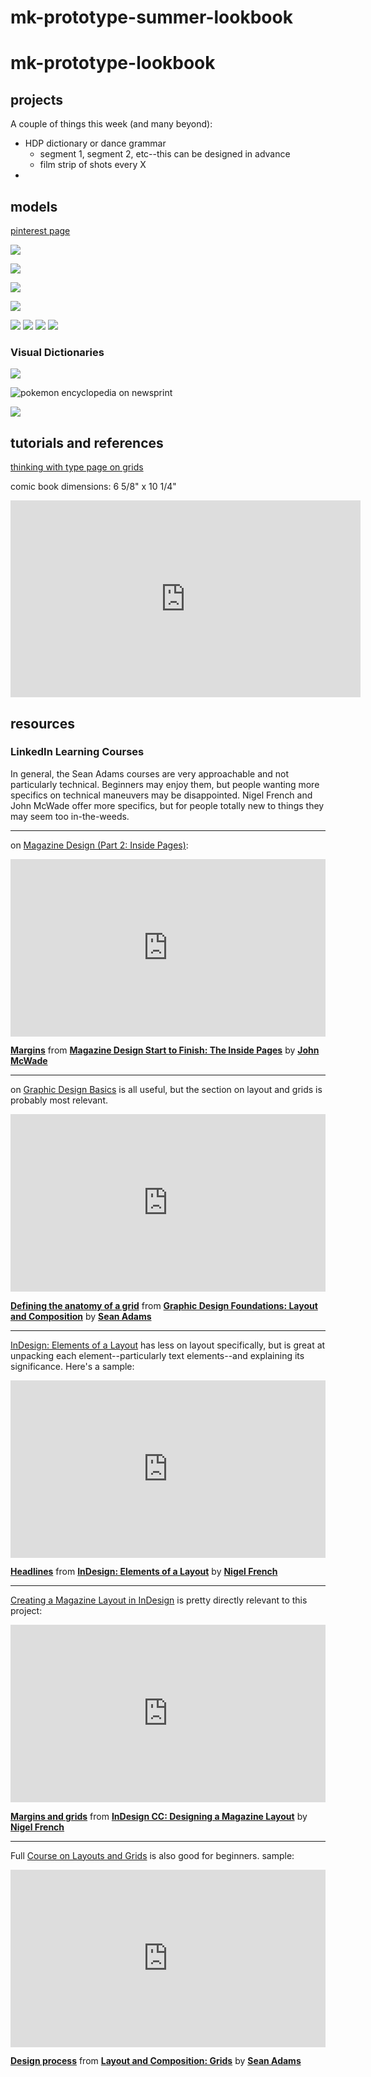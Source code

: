 # mk-prototype-summer-lookbook

# mk-prototype-lookbook


## projects

A couple of things this week (and many beyond):
* HDP dictionary or dance grammar
    * segment 1, segment 2, etc--this can be designed in advance
    * film strip of shots every X
* 

## models

[pinterest page](https://www.pinterest.com/learninglabpins/project-lookbooks/)

![](https://i.pinimg.com/564x/e4/e5/01/e4e50110319b1fc6cc4c50eb9a60691e.jpg)

![](https://i.pinimg.com/originals/e9/0a/d9/e90ad96f082058fb92cda76c95fc7c9a.jpg)

![](https://designshack.net/wp-content/uploads/Clean-Design-Lookbook-Template.jpg)

![](https://i.pinimg.com/564x/58/cf/cd/58cfcdca51044ce6fa8f0bffcae7322f.jpg)

![](https://i.pinimg.com/564x/10/21/ed/1021ed4c136d17cbe534994b3d6546f8.jpg)
![](https://i.pinimg.com/564x/f4/d8/59/f4d85923177b0c62fe1360600cd302c7.jpg)
![](https://daniellesdooodles.files.wordpress.com/2012/10/layoutexamples8.jpg?w=584&h=814)
![](https://i.pinimg.com/564x/c1/03/c0/c103c0db1ec768c6724a1856bfbea7f9.jpg)

### Visual Dictionaries

![](https://upload.wikimedia.org/wikipedia/commons/thumb/5/5f/MET_DP148183.jpg/811px-MET_DP148183.jpg)

![pokemon encyclopedia on newsprint](https://di2ponv0v5otw.cloudfront.net/posts/2020/03/05/5e6157131528123b8fb9b64e/m_5e6157256a7fba5b1c2bf9e2.jpg)

![](https://www.google.com/url?sa=i&url=http%3A%2F%2Fwww.modachicago.org%2Fblog%2F2021%2F3%2F8%2Fpokmon-celebrating-25-years-with-fashion&psig=AOvVaw16sxyyPkBYzq_ld_gIr9o_&ust=1645833503833000&source=images&cd=vfe&ved=0CAkQjRxqFwoTCOD7zpXGmfYCFQAAAAAdAAAAABAE)


## tutorials and references

[thinking with type page on grids](http://thinkingwithtype.com/grid/)



comic book dimensions: 6 5/8" x 10 1/4"

<iframe width="560" height="315" src="https://www.youtube.com/embed/gETRi346Nmk" title="YouTube video player" frameborder="0" allow="accelerometer; autoplay; clipboard-write; encrypted-media; gyroscope; picture-in-picture" allowfullscreen></iframe>


## resources
 
### LinkedIn Learning Courses

In general, the Sean Adams courses are very approachable and not particularly technical. Beginners may enjoy them, but people wanting more specifics on technical maneuvers may be disappointed. Nigel French and John McWade offer more specifics, but for people totally new to things they may seem too in-the-weeds.

---
on [Magazine Design (Part 2: Inside Pages)](https://www.linkedin.com/learning/magazine-design-start-to-finish-the-inside-pages/design-effective-magazine-inside-pages?autoAdvance=true&autoSkip=false&autoplay=true&resume=true&u=2194065):

<div style="position:relative;height:0;padding-bottom:56.25%"><iframe width="640" height="360" src="https://www.linkedin.com/learning/embed/magazine-design-start-to-finish-the-inside-pages/margins?autoplay=false&claim=AQEWXm4sTAjzxQAAAX8r4tR8N0npzzyS_JMw8LXU1es0J8AP-NBG61oi8dpZq4VTpMWZy-C2bj4mepjC_CvtY7AcyMxfve7dhUQ5rEin9thRuEufhJI1b2QLUx2XE5owJaJVZDwEaS5I5uKtIeqHsroJ0wnQxUzI3ustetrAoX2Mw-QhPjTKZwsdfCzNXchDHcVQxu_ZleDyYYwuCG6J0964u-8vBQ98jbkyryNN8wTjlHtBmF32Jm9qsz0wBfZhPZmzF_xRYXtcINJkOM5Ts9lAfXYvZ7jKEKrSkkoIT0l2LvPYtFtPjziEk6hEwWjV_8nGbb9fqixrOQl3mNMmjaDgMV6iWxR6ldACW18mMXj3OC5jj1nLrrrO-fAONzIv6CfSGnfOeQjhxKd4_mSKJNJLrWlu4WzNsx091E6Dp6KnN_JCUSnhB0Mlm58-LfvK62PBnkSSInVqQ-InMrUCJbJljlrVj_srgahW76hsKf0PDVIKu985t85neQBOCf0u7PZzHnQl6FekLzqkPqCnTm2eqxoZocWDisgkmglXZ2NUQjMz7FCldECRTsRIQpMXl2wR4mlU3HmKF1frz1j-x1DIpwkX-PgnzIXsXXnW9ETbm6ba2i5gl4rEtbU-GE-kIVKBzl7NXDjmObEXIKqAEhzYNXhQYzbL7wkGOTyEzNjGYDwNMP-R0jNTO_uFdtoUAbOssJlgvw2gUvXYfq5n3f0hreFazcrXYSdd2esJ3tDrDpPl&lipi=urn%3Ali%3Apage%3Ad_learning_content%3B7RyVfy%2BZTpqMta36s5AwyQ%3D%3D&licu" mozallowfullscreen="true" webkitallowfullscreen="true" allowfullscreen="true" frameborder="0" style="position:absolute;width:100%;height:100%;left:0"></iframe></div><p><strong><a href="https://www.linkedin.com/learning/magazine-design-start-to-finish-the-inside-pages/margins?trk=embed_lil">Margins</a></strong> from <strong><a href="https://www.linkedin.com/learning/magazine-design-start-to-finish-the-inside-pages?trk=embed_lil">Magazine Design Start to Finish: The Inside Pages</a></strong> by <strong><a href="https://www.linkedin.com/learning/instructors/john-mcwade?trk=embed_lil">John McWade</a></strong></p>

---
on [Graphic Design Basics](https://www.linkedin.com/learning/graphic-design-foundations-layout-and-composition/defining-the-anatomy-of-a-grid?autoAdvance=true&autoSkip=false&autoplay=true&resume=true&u=2194065) is all useful, but the section on layout and grids is probably most relevant.

<div style="position:relative;height:0;padding-bottom:56.25%"><iframe width="640" height="360" src="https://www.linkedin.com/learning/embed/graphic-design-foundations-layout-and-composition/defining-the-anatomy-of-a-grid?autoplay=false&claim=AQEvQesymurSWQAAAX8r5Ryq2Yh1GeksbnVTOLkKzPV2f2TnPBcGeQaWYphs_rzb_dgcqweGo1LDOI74iYrk1sIDTVPLfQr9EV0KEvv5EnNDjouKfRQGheomGJFC9UkdR-ICBeYADRN2uZZFlUCp18FX6nJc5P5hWYU7HLN6QNFGO6CX2cYvk1HuuJ0xmV3lt63Wf6V_t69N_p4br22p43I0HaRwyaK2EtxZU58U_2h-t19gWQtJmqs8xhoUKhfYBc9sw4ckb1zSRX-Z2_MiIFNEDVdQv8qWcJcc6ApSqXAnvVGi5aITyS9Hc8iP_rB_Bv4DiznDdwRg3agd5Uy0afS6V74LqI8FN-dpu7rwcMgOXcviwUmGUlLehrxaMWtv95LhfVWG8L70NDjeWq_8f8bO_PiHST7C_TkhHX6KnsDKYze8aD9brHOSw17nT-zuEl3hQwRui0uRIG4vHffUq6THQ8pLzzmsjleZXWbs1AER6Xcib46aL7tYaSSLJ6WdpYgL8gqdRucMxvrbx1R8H6_1FSxbzU4YJhNAZNXa3atWDD_r5q_RNBjL80QRJU29A3WGlEqGtJmWK_7zi_m07ud6V_HGzyb6Kf96GErnJ2QjWZijTcrM6k4xSsU7-71_aPm2lZB0ILQGrBwMDYFAuVzFELACDxwh9TjbPOi2rDwiF0X5OWHOtjSsJPfvjwov4uGfhIy6G2ZFnRmg6NS6MtvN58mNVAw-UQJEFYILqoIAwhSpfHo&lipi=urn%3Ali%3Apage%3Ad_learning_content%3BGlnJVn0%2BRQe0tETVUamzsQ%3D%3D&licu" mozallowfullscreen="true" webkitallowfullscreen="true" allowfullscreen="true" frameborder="0" style="position:absolute;width:100%;height:100%;left:0"></iframe></div><p><strong><a href="https://www.linkedin.com/learning/graphic-design-foundations-layout-and-composition/defining-the-anatomy-of-a-grid?trk=embed_lil">Defining the anatomy of a grid</a></strong> from <strong><a href="https://www.linkedin.com/learning/graphic-design-foundations-layout-and-composition?trk=embed_lil">Graphic Design Foundations: Layout and Composition</a></strong> by <strong><a href="https://www.linkedin.com/learning/instructors/sean-adams?trk=embed_lil">Sean Adams</a></strong></p>

---
[InDesign: Elements of a Layout](https://www.linkedin.com/learning/indesign-elements-of-a-layout/welcome?autoAdvance=true&autoSkip=false&autoplay=true&resume=true&u=2194065) has less on layout specifically, but is great at unpacking each element--particularly text elements--and explaining its significance. Here's a sample:

<div style="position:relative;height:0;padding-bottom:56.25%"><iframe width="640" height="360" src="https://www.linkedin.com/learning/embed/indesign-elements-of-a-layout/headlines?autoplay=false&claim=AQE0k47JHbbA9AAAAX8r55lfqhBJvsp_NbA8jkfXH4r744gJJbNFof47TDMvwD9wryp_baKKggx3TMf4tO_uxHsdDr8N0XjlCth-Pq1OttyKXP1SuG9yY2CbbLOGsDH2Tprz4dk2a3lROIGinoz1bQjwdpf0R7U_qaY13yEK6tBFO9BmXcRXCsN0TZHhzdkwJd1vWYH40aeJx1Y32lCKp1FL1k361O9phixU6DxckIjztX3A0ZkXPKoevwZAS2am_C8boCzXSp3ja4Ot2qZQApa_UsTcb4v8b79TcscGVkKmhSzQS8j5EG6RfzUMzLlGtb5bBRKeUFspQWad0-AWOaWZ1MDmjINa8Q_vMrqnVGkNmg3HbaTohephjT2FSY647MaBTYqZsRXZ8PAVLTPPirQTp7-dM8-nFgveXb3OZUYtG7h_xHGBnS7L4rVEqinhXZRKOEZR4E_tNPs9C7beXvacOL4tryyJl8LBIkuL8JboWYdHLpPKLuRiBQT2OVpvnbnilSHel2gW8Nf3RwodUGDSyUiFYAgOIuge6bNZHmZl_QB8VVDNnSWuZL716w_LYVaAZeSCi4VpAg68uMH9yCDHPPMJUi68CWIPs6jy98M4afswvHyMQEBqELgpMD_YGcjRJwIo5_sDIHRUluq5CPOrEZ_2WSZlcYGU6hsdS88zFps6lnt2nKGXUtLm2uSgW4bqvV-IOaiwXJ4WXD0uPaJmp-Y9vAshq7qbPtW8dra_3A&lipi=urn%3Ali%3Apage%3Ad_learning_content%3BaNxmnOlyT8SADH%2FLMVFh%2Bg%3D%3D&licu" mozallowfullscreen="true" webkitallowfullscreen="true" allowfullscreen="true" frameborder="0" style="position:absolute;width:100%;height:100%;left:0"></iframe></div><p><strong><a href="https://www.linkedin.com/learning/indesign-elements-of-a-layout/headlines?trk=embed_lil">Headlines</a></strong> from <strong><a href="https://www.linkedin.com/learning/indesign-elements-of-a-layout?trk=embed_lil">InDesign: Elements of a Layout</a></strong> by <strong><a href="https://www.linkedin.com/learning/instructors/nigel-french?trk=embed_lil">Nigel French</a></strong></p>

---
[Creating a Magazine Layout in InDesign](https://www.linkedin.com/learning/indesign-cc-designing-a-magazine-layout/welcome?autoAdvance=true&autoSkip=false&autoplay=true&resume=true&u=2194065) is pretty directly relevant to this project:
<div style="position:relative;height:0;padding-bottom:56.25%"><iframe width="640" height="360" src="https://www.linkedin.com/learning/embed/indesign-cc-designing-a-magazine-layout/margins-and-grids?autoplay=false&claim=AQGUIYKLqdFhgwAAAX8r4TTtJw_BJ8ffBcGEFt427jNfN2eiGKVAqd6nitblylgmrmomab6a13okiWLsvItmj6SWbTvfvKo26cQU6lnjp5CkMNlYzy2gO1w8tZlNlZ4iCdsDulAKrdrkjV-9MtDDe2mtwH_vDL_DN-pqNiNVcsuwCrxAobmPZrs_dP2A2_l8hZz4gLU8R-5s3SIbGGgVTNksIshI0ooQ8b1gGfyjwhrwpE6JK9mgYxJX1P-WIPHUyB_iONI6LwalmmqmpKflGTBJqJ4lPUn5ti3J0bhk0xYuXS55MSBbf1U1yIYKtjv7-b7azcUHS3h9vIkkrmOKWVz4PBxOqnGX8gKI4oH-IAjQRvgOsfiwH83-Ufp-uPM98XGcXs8vCxr_5ry3Hdcq6gv75e_DnaCFEI2jWXjztqQd5bSL4jcgnkllrFr_TFg92aTtriktrf1m12TTETC22Gj2ZXrzw9u--yGRPdVO3abnB0AGlRBWEDbBv6C5n-2-LX7rvFF-nrLto8J34MLCXr9Vtgo6v7K5gFXJpc_QDIi1VggC6L-nLQJHwuj8c3YlwZ3guedn6UMgN0k2lIUgAupERgQAahbdjY1s1NCukSobDhpczOEzz3mh7gjUiJa0jmmsTMkvOAkSeEWxEB1-BbmiNvRMzWcUJDCm3IUe-uXmIZ5U9un629ShJ9GCuXogULxb3JWLuXnM9awSrpvQ-nYR4BOew35eimlan2q08TFrqQ&lipi=urn%3Ali%3Apage%3Ad_learning_content%3BH9UvYPSuRGSxc2phC%2BQrqQ%3D%3D&licu" mozallowfullscreen="true" webkitallowfullscreen="true" allowfullscreen="true" frameborder="0" style="position:absolute;width:100%;height:100%;left:0"></iframe></div><p><strong><a href="https://www.linkedin.com/learning/indesign-cc-designing-a-magazine-layout/margins-and-grids?trk=embed_lil">Margins and grids</a></strong> from <strong><a href="https://www.linkedin.com/learning/indesign-cc-designing-a-magazine-layout?trk=embed_lil">InDesign CC: Designing a Magazine Layout</a></strong> by <strong><a href="https://www.linkedin.com/learning/instructors/nigel-french?trk=embed_lil">Nigel French</a></strong></p>

---
Full [Course on Layouts and Grids](https://www.linkedin.com/learning/layout-and-composition-grids/welcome?autoAdvance=true&autoSkip=false&autoplay=true&resume=false&u=2194065) is also good for beginners.
sample:
<div style="position:relative;height:0;padding-bottom:56.25%"><iframe width="640" height="360" src="https://www.linkedin.com/learning/embed/layout-and-composition-grids/design-process?autoplay=false&claim=AQEpZG2thqBOeAAAAX8r6KHbQAlIwjzTiW4Fk5hmQ79mz4N0NddSS7dRUO_N01HynQQvf3uNfMUtaIkknFybWUzVDzew_gCUeRJ-xLvtuJiPnHJcVjySo0xsVyA0WHNDmhM2r6Rm6KQTD_7zeDB7l3pbtmk8LYdQcMs6YI0T2-vtV5sJO_2z5D-jftULBAVK9-dh7eOc0_0GQfDBa4jNLROZNI6F0amyqe535A2y6meczoXAA8wtCj-BB2WMhqB-kDHEDcylVLXHk84wf2JvtPjPB_3PCoWtG8v6vo5Zu-rw4J-r0YiMWyDr0H8JaYooyVbIEQnxjO_Dzmqb_0FFElsxqS4Ju3Ik9e1NGNFjBKKyzkAqtTVysZIlfuKgpcRgc89OmyxQlc9NKCLzcMOT_V2OqSu0eV0O7kNSoarDbLrlwhBuDwZ5ijSBtC6p8YuLSd8ifyWlwiD3sqKM7marwumVywJvkWGmL8ON14QuoZ-jQj2PaqI520U2Wbtsd8b8aXO1IiPce-KqBnmBtuuiV0N1f4of6lwLx6ZekMtAL1xPQS7INLrPh-rOZEOw6Ghu1dajy4eLGzt3gH9siXnSZSiZjui-nCKT_KNVj2-c2gKg6X-8Ahma55IFv8PFqE915dvYYgIt-gsNM5YvDWwmDM2AjxUiBNkEys4qPuFd5Za7DdAICiuSSg8YkpD1qhskjkJ_O0bKdf-2ztgSkYYo2cTcVC_hLJtWM9n_z1zpPSub8A&lipi=urn%3Ali%3Apage%3Ad_learning_content%3BV7JWHhQVS4C3N9cScCttDQ%3D%3D&licu" mozallowfullscreen="true" webkitallowfullscreen="true" allowfullscreen="true" frameborder="0" style="position:absolute;width:100%;height:100%;left:0"></iframe></div><p><strong><a href="https://www.linkedin.com/learning/layout-and-composition-grids/design-process?trk=embed_lil">Design process</a></strong> from <strong><a href="https://www.linkedin.com/learning/layout-and-composition-grids?trk=embed_lil">Layout and Composition: Grids</a></strong> by <strong><a href="https://www.linkedin.com/learning/instructors/sean-adams?trk=embed_lil">Sean Adams</a></strong></p>





